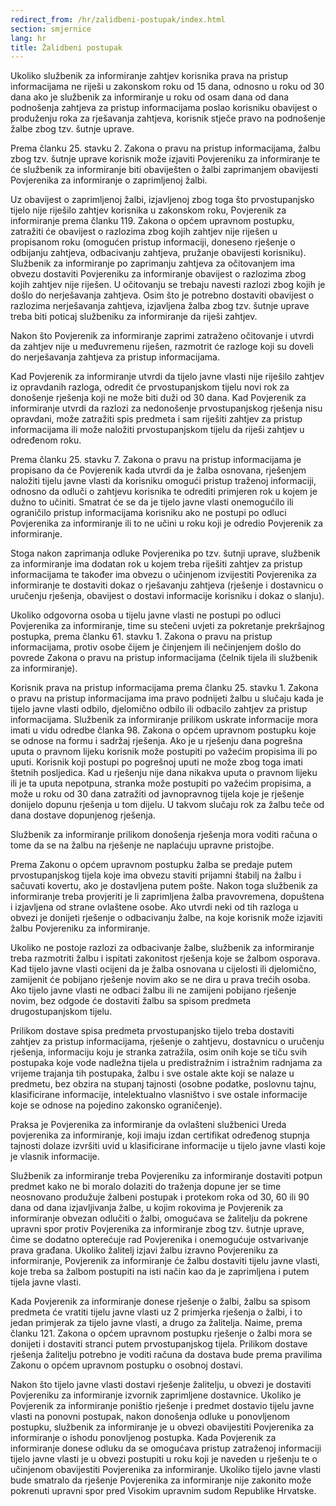 ```yaml
---
redirect_from: /hr/zalidbeni-postupak/index.html
section: smjernice
lang: hr
title: Žalidbeni postupak
---
```


Ukoliko službenik za informiranje zahtjev korisnika prava na pristup informacijama ne riješi u zakonskom roku od 15 dana, odnosno u roku od 30 dana ako je službenik za informiranje u roku od osam dana od dana podnošenja zahtjeva za pristup informacijama poslao korisniku obavijest o produženju roka za rješavanja zahtjeva, korisnik stječe pravo na podnošenje žalbe zbog tzv. šutnje uprave.

Prema članku 25. stavku 2. Zakona o pravu na pristup informacijama, žalbu zbog tzv. šutnje uprave korisnik može izjaviti Povjereniku za informiranje te će službenik za informiranje biti obaviješten o žalbi zaprimanjem obavijesti Povjerenika za informiranje o zaprimljenoj žalbi.

Uz obavijest o zaprimljenoj žalbi, izjavljenoj zbog toga što prvostupanjsko tijelo nije riješilo zahtjev korisnika u zakonskom roku, Povjerenik za informiranje prema članku 119. Zakona o općem upravnom postupku, zatražiti će obavijest o razlozima zbog kojih zahtjev nije riješen u propisanom roku (omogućen pristup informaciji, doneseno rješenje o odbijanju zahtjeva, odbacivanju zahtjeva, pružanje obavijesti korisniku). Službenik za informiranje po zaprimanju zahtjeva za očitovanjem ima obvezu dostaviti Povjereniku za informiranje obavijest o razlozima zbog kojih zahtjev nije riješen. U očitovanju se trebaju navesti razlozi zbog kojih je došlo do nerješavanja zahtjeva. Osim što je potrebno dostaviti obavijest o razlozima nerješavanja zahtjeva, izjavljena žalba zbog tzv. šutnje uprave treba biti poticaj službeniku za informiranje da riješi zahtjev.

Nakon što Povjerenik za informiranje zaprimi zatraženo očitovanje i utvrdi da zahtjev nije u međuvremenu riješen, razmotrit će razloge koji su doveli do nerješavanja zahtjeva za pristup informacijama.

Kad Povjerenik za informiranje utvrdi da tijelo javne vlasti nije riješilo zahtjev iz opravdanih razloga, odredit će prvostupanjskom tijelu novi rok za donošenje rješenja koji ne može biti duži od 30 dana. Kad Povjerenik za informiranje utvrdi da razlozi za nedonošenje prvostupanjskog rješenja nisu opravdani, može zatražiti spis predmeta i sam riješiti zahtjev za pristup informacijama ili može naložiti prvostupanjskom tijelu da riješi zahtjev u određenom roku.

Prema članku 25. stavku 7. Zakona o pravu na pristup informacijama je propisano da će Povjerenik kada utvrdi da je žalba osnovana, rješenjem naložiti tijelu javne vlasti da korisniku omogući pristup traženoj informaciji, odnosno da odluči o zahtjevu korisnika te odrediti primjeren rok u kojem je dužno to učiniti. Smatrat će se da je tijelo javne vlasti onemogućilo ili ograničilo pristup informacijama korisniku ako ne postupi po odluci Povjerenika za informiranje ili to ne učini u roku koji je odredio Povjerenik za informiranje.

Stoga nakon zaprimanja odluke Povjerenika po tzv. šutnji uprave, službenik za informiranje ima dodatan rok u kojem treba riješiti zahtjev za pristup informacijama te također ima obvezu o učinjenom izvijestiti Povjerenika za informiranje te dostaviti dokaz o rješavanju zahtjeva (rješenje i dostavnicu o uručenju rješenja, obavijest o dostavi informacije korisniku i dokaz o slanju). 

Ukoliko odgovorna osoba u tijelu javne vlasti ne postupi po odluci Povjerenika za informiranje, time su stečeni uvjeti za pokretanje prekršajnog postupka, prema članku 61. stavku 1. Zakona o pravu na pristup informacijama, protiv osobe čijem je činjenjem ili nečinjenjem došlo do povrede Zakona o pravu na pristup informacijama (čelnik tijela ili službenik za informiranje).

Korisnik prava na pristup informacijama prema članku 25. stavku 1. Zakona o pravu na pristup informacijama ima pravo podnijeti žalbu u slučaju kada je tijelo javne vlasti odbilo, djelomično odbilo ili odbacilo zahtjev za pristup informacijama. Službenik za informiranje prilikom uskrate informacije mora imati u vidu odredbe članka 98. Zakona o općem upravnom postupku koje se odnose na formu i sadržaj rješenja. Ako je u rješenju dana pogrešna uputa o pravnom lijeku korisnik može postupiti po važećim propisima ili po uputi. Korisnik koji postupi po pogrešnoj uputi ne može zbog toga imati štetnih posljedica. Kad u rješenju nije dana nikakva uputa o pravnom lijeku ili je ta uputa nepotpuna, stranka može postupiti po važećim propisima, a može u roku od 30 dana zatražiti od javnopravnog tijela koje je rješenje donijelo dopunu rješenja u tom dijelu. U takvom slučaju rok za žalbu teče od dana dostave dopunjenog rješenja.

Službenik za informiranje prilikom donošenja rješenja mora voditi računa o tome da se na žalbu na rješenje ne naplaćuju upravne pristojbe. 

Prema Zakonu o općem upravnom postupku žalba se predaje putem prvostupanjskog tijela koje ima obvezu staviti prijamni štabilj na žalbu i sačuvati kovertu, ako je dostavljena putem pošte. Nakon toga službenik za informiranje treba provjeriti je li zaprimljena žalba pravovremena, dopuštena i izjavljena od strane ovlaštene osobe. Ako utvrdi neki od tih razloga u obvezi je donijeti rješenje o odbacivanju žalbe, na koje korisnik može izjaviti žalbu Povjereniku za informiranje. 

Ukoliko ne postoje razlozi za odbacivanje žalbe, službenik za informiranje treba razmotriti žalbu i ispitati zakonitost rješenja koje se žalbom osporava. Kad tijelo javne vlasti ocijeni da je žalba osnovana u cijelosti ili djelomično, zamijenit će pobijano rješenje novim ako se ne dira u prava trećih osoba. Ako tijelo javne vlasti ne odbaci žalbu ili ne zamijeni pobijano rješenje novim, bez odgode će dostaviti žalbu sa spisom predmeta drugostupanjskom tijelu.

Prilikom dostave spisa predmeta prvostupanjsko tijelo treba dostaviti zahtjev za pristup informacijama, rješenje o zahtjevu, dostavnicu o uručenju rješenja, informaciju koju je stranka zatražila, osim onih koje se tiču svih postupaka koje vode nadležna tijela u predistražnim i istražnim radnjama za vrijeme trajanja tih postupaka, žalbu i sve ostale akte koji se nalaze u predmetu, bez obzira na stupanj tajnosti (osobne podatke, poslovnu tajnu, klasificirane informacije, intelektualno vlasništvo i sve ostale informacije koje se odnose na pojedino zakonsko ograničenje). 

Praksa je Povjerenika za informiranje da ovlašteni službenici Ureda povjerenika za informiranje, koji imaju izdan certifikat određenog stupnja tajnosti dolaze izvršiti uvid u klasificirane informacije u tijelo javne vlasti koje je vlasnik informacije. 

Službenik za informiranje treba Povjereniku za informiranje dostaviti potpun predmet kako ne bi moralo dolaziti do traženja dopune jer se time neosnovano produžuje žalbeni postupak i protekom roka od 30, 60 ili 90 dana od dana izjavljivanja žalbe, u kojim rokovima je Povjerenik za informiranje obvezan odlučiti o žalbi, omogućava se žalitelju da pokrene upravni spor protiv Povjerenika za informiranje zbog tzv. šutnje uprave, čime se dodatno opterećuje rad Povjerenika i onemogućuje ostvarivanje prava građana.
Ukoliko žalitelj izjavi žalbu izravno Povjereniku za informiranje, Povjerenik za informiranje će žalbu dostaviti tijelu javne vlasti, koje treba sa žalbom postupiti na isti način kao da je zaprimljena i putem tijela javne vlasti.

Kada Povjerenik za informiranje donese rješenje o žalbi, žalbu sa spisom predmeta će vratiti tijelu javne vlasti uz 2 primjerka rješenja o žalbi, i to jedan primjerak za tijelo javne vlasti, a drugo za žalitelja. Naime, prema članku 121. Zakona o općem upravnom postupku rješenje o žalbi mora se donijeti i dostaviti stranci putem prvostupanjskog tijela. Prilikom dostave rješenja žalitelju potrebno je voditi računa da dostava bude prema pravilima Zakonu o općem upravnom postupku o osobnoj dostavi.

Nakon što tijelo javne vlasti dostavi rješenje žalitelju, u obvezi je dostaviti Povjereniku za informiranje izvornik zaprimljene dostavnice. Ukoliko je Povjerenik za informiranje poništio rješenje i predmet dostavio tijelu javne vlasti na ponovni postupak, nakon donošenja odluke u ponovljenom postupku, službenik za informiranje je u obvezi obavijestiti Povjerenika za informiranje o ishodu ponovljenog postupka. Kada Povjerenik za informiranje donese odluku da se omogućava pristup zatraženoj informaciji tijelo javne vlasti je u obvezi postupiti u roku koji je naveden u rješenju te o učinjenom obavijestiti Povjerenika za informiranje. Ukoliko tijelo javne vlasti bude smatralo da rješenje Povjerenika za informiranje nije zakonito može pokrenuti upravni spor pred Visokim upravnim sudom Republike Hrvatske. 
